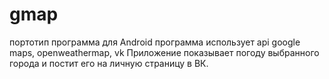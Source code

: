 # gmap
портотип программа для Android
программа использует api google maps, openweathermap, vk
Приложение показывает погоду выбранного города и постит его на личную страницу в ВК.
